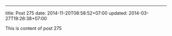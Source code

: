---
title: Post 275
date: 2014-11-20T08:58:52+07:00
updated: 2014-03-27T19:26:38+07:00

This is content of post 275